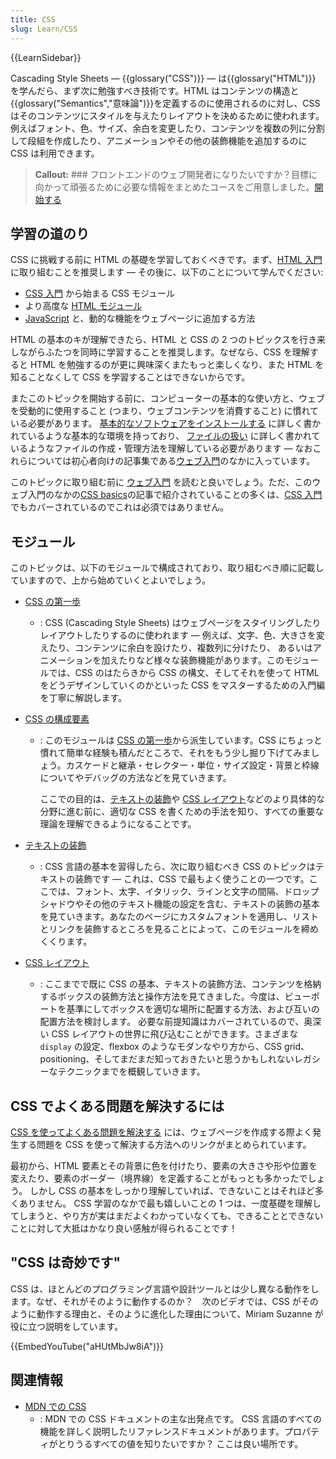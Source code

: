 ```yaml
---
title: CSS
slug: Learn/CSS
---
```


{{LearnSidebar}}

Cascading Style Sheets — {{glossary("CSS")}} — は{{glossary("HTML")}} を学んだら、まず次に勉強すべき技術です。HTML はコンテンツの構造と{{glossary("Semantics","意味論")}}を定義するのに使用されるのに対し、CSS はそのコンテンツにスタイルを与えたりレイアウトを決めるために使われます。例えばフォント、色、サイズ、余白を変更したり、コンテンツを複数の列に分割して段組を作成したり、アニメーションやその他の装飾機能を追加するのに CSS は利用できます。

> **Callout:** ### フロントエンドのウェブ開発者になりたいですか？目標に向かって頑張るために必要な情報をまとめたコースをご用意しました。[開始する](/ja/docs/Learn/Front-end_web_developer)

## 学習の道のり

CSS に挑戦する前に HTML の基礎を学習しておくべきです。まず、[HTML 入門](/ja/docs/Learn/HTML/Introduction_to_HTML) に取り組むことを推奨します — その後に、以下のことについて学んでください:

- [CSS 入門](/ja/docs/Learn/CSS/First_steps) から始まる CSS モジュール
- より高度な [HTML モジュール](/ja/docs/Learn/HTML#Modules)
- [JavaScript](/ja/docs/Learn/JavaScript) と、動的な機能をウェブページに追加する方法

HTML の基本のキが理解できたら、HTML と CSS の 2 つのトピックスを行き来しながらふたつを同時に学習することを推奨します。なぜなら、CSS を理解すると HTML を勉強するのが更に興味深くまたもっと楽しくなり、また HTML を知ることなくして CSS を学習することはできないからです。

またこのトピックを開始する前に、コンピューターの基本的な使い方と、ウェブを受動的に使用すること (つまり、ウェブコンテンツを消費すること) に慣れている必要があります。 [基本的なソフトウェアをインストールする](/ja/docs/Learn/Getting_started_with_the_web/Installing_basic_software) に詳しく書かれているような基本的な環境を持っており、 [ファイルの扱い](/ja/docs/Learn/Getting_started_with_the_web/Dealing_with_files) に詳しく書かれているようなファイルの作成・管理方法を理解している必要があります — なおこれらについては初心者向けの記事集である[ウェブ入門](/ja/docs/Learn/Getting_started_with_the_web)のなかに入っています。

このトピックに取り組む前に [ウェブ入門](/ja/docs/Learn/Getting_started_with_the_web) を読むと良いでしょう。ただ、このウェブ入門のなかの[CSS basics](/ja/docs/Learn/Getting_started_with_the_web/CSS_basics)の記事で紹介されていることの多くは、[CSS 入門](/ja/docs/Learn/CSS/Introduction_to_CSS) でもカバーされているのでこれは必須ではありません。

## モジュール

このトピックは、以下のモジュールで構成されており、取り組むべき順に記載していますので、上から始めていくとよいでしょう。

- [CSS の第一歩](/ja/docs/Learn/CSS/First_steps)

  - : CSS (Cascading Style Sheets) はウェブページをスタイリングしたりレイアウトしたりするのに使われます — 例えば、文字、色、大きさを変えたり、コンテンツに余白を設けたり、複数列に分けたり、 あるいはアニメーションを加えたりなど様々な装飾機能があります。このモジュールでは、CSS のはたらきから CSS の構文、そしてそれを使って HTML をどうデザインしていくのかといった CSS をマスターするための入門編を丁寧に解説します。

- [CSS の構成要素](/ja/docs/Learn/CSS/Building_blocks)

  - : このモジュールは [CSS の第一歩](/ja/docs/Learn/CSS/First_steps)から派生しています。CSS にちょっと慣れて簡単な経験も積んだところで、それをもう少し掘り下げてみましょう。カスケードと継承・セレクター・単位・サイズ設定・背景と枠線についてやデバッグの方法などを見ていきます。

    ここでの目的は、[テキストの装飾](/ja/docs/Learn/CSS/Styling_text)や [CSS レイアウト](/ja/docs/Learn/CSS/CSS_layout)などのより具体的な分野に進む前に、適切な CSS を書くための手法を知り、すべての重要な理論を理解できるようになることです。

- [テキストの装飾](/ja/docs/Learn/CSS/Styling_text)
  - : CSS 言語の基本を習得したら、次に取り組むべき CSS のトピックはテキストの装飾です — これは、CSS で最もよく使うことの一つです。ここでは、フォント、太字、イタリック、ラインと文字の間隔、ドロップシャドウやその他のテキスト機能の設定を含む、テキストの装飾の基本を見ていきます。あなたのページにカスタムフォントを適用し、リストとリンクを装飾するところを見ることによって、このモジュールを締めくくります。
- [CSS レイアウト](/ja/docs/Learn/CSS/CSS_layout)
  - : ここまでで既に CSS の基本、テキストの装飾方法、コンテンツを格納するボックスの装飾方法と操作方法を見てきました。今度は、ビューポートを基準にしてボックスを適切な場所に配置する方法、および互いの配置方法を検討します。 必要な前提知識はカバーされているので、奥深い CSS レイアウトの世界に飛び込むことができます。さまざまな `display` の設定、flexbox のようなモダンなやり方から、CSS grid、positioning、そしてまだまだ知っておきたいと思うかもしれないレガシーなテクニックまでを概観していきます。

## CSS でよくある問題を解決するには

[CSS を使ってよくある問題を解決する](/ja/docs/Learn/CSS/Howto) には、ウェブページを作成する際よく発生する問題を CSS を使って解決する方法へのリンクがまとめられています。

最初から、HTML 要素とその背景に色を付けたり、要素の大きさや形や位置を変えたり、要素のボーダー（境界線）を定義することがもっとも多かったでしょう。 しかし CSS の基本をしっかり理解していれば、できないことはそれほど多くありません。 CSS 学習のなかで最も嬉しいことの 1 つは、一度基礎を理解してしまうと、やり方が実はまだよくわかっていなくても、できることとできないことに対して大抵はかなり良い感触が得られることです！

## "CSS は奇妙です"

CSS は、ほとんどのプログラミング言語や設計ツールとは少し異なる動作をします。なぜ、それがそのように動作するのか？　次のビデオでは、CSS がそのように動作する理由と、そのように進化した理由について、Miriam Suzanne が役に立つ説明をしています。

{{EmbedYouTube("aHUtMbJw8iA")}}

## 関連情報

- [MDN での CSS](/ja/docs/Web/CSS)
  - : MDN での CSS ドキュメントの主な出発点です。 CSS 言語のすべての機能を詳しく説明したリファレンスドキュメントがあります。プロパティがとりうるすべての値を知りたいですか？ ここは良い場所です。
